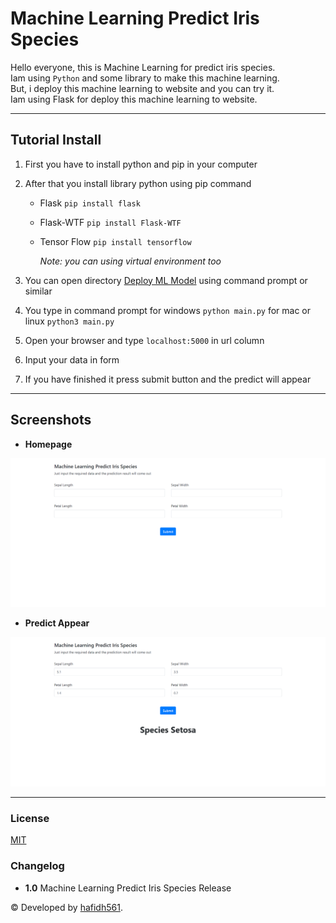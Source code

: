 # Machine Learning Predict Iris Species

Hello everyone, this is Machine Learning for predict iris species.  
Iam using `Python` and some library to make this machine learning.  
But, i deploy this machine learning to website and you can try it.  
Iam using Flask for deploy this machine learning to website.

---

## Tutorial Install

1. First you have to install python and pip in your computer

2. After that you install library python using pip command

   - Flask `pip install flask`

   - Flask-WTF `pip install Flask-WTF`

   - Tensor Flow `pip install tensorflow`

     _Note: you can using virtual environment too_

3. You can open directory [Deploy ML Model](./Deploy%20ML%20Model/) using command prompt or similar

4. You type in command prompt for windows `python main.py` for mac or linux `python3 main.py`

5. Open your browser and type `localhost:5000` in url column

6. Input your data in form

7. If you have finished it press submit button and the predict will appear

---

## Screenshots

- **Homepage**

![ScreenshotOne](./images/Screenshot%201.png 'Homepage')

- **Predict Appear**

![ScreenshotTwo](./images/Screenshot%200.png 'Predict Appear')

---

### License

[MIT](./LICENSE)

### Changelog

- **1.0** Machine Learning Predict Iris Species Release

© Developed by [hafidh561](https://github.com/hafidh561).
